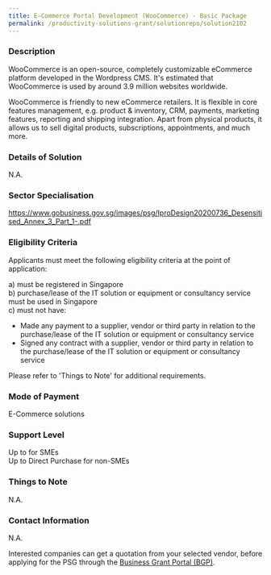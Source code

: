 ```yaml
---
title: E-Commerce Portal Development (WooCommerce) - Basic Package
permalink: /productivity-solutions-grant/solutionrepo/solution2102
---
```


### Description

WooCommerce is an open-source, completely customizable eCommerce platform developed in the Wordpress CMS. It's estimated that WooCommerce is used by around 3.9 million websites worldwide.

WooCommerce is friendly to new eCommerce retailers. It is flexible in core features management, e.g. product & inventory, CRM, payments, marketing features, reporting and shipping integration. Apart from physical products, it allows us to sell digital products, subscriptions, appointments, and much more.

### Details of Solution

N.A.

### Sector Specialisation

https://www.gobusiness.gov.sg/images/psg/IproDesign20200736_Desensitised_Annex_3_Part_1-.pdf

### Eligibility Criteria

Applicants must meet the following eligibility criteria at the point of application:

a) must be registered in Singapore <br>
b) purchase/lease of the IT solution or equipment or consultancy service must be used in Singapore <br>
c) must not have:
- Made any payment to a supplier, vendor or third party in relation to the purchase/lease of the IT solution or equipment or consultancy service
- Signed any contract with a supplier, vendor or third party in relation to the purchase/lease of the IT solution or equipment or consultancy service

Please refer to 'Things to Note' for additional requirements.

### Mode of Payment
E-Commerce solutions

### Support Level
Up to  for SMEs <br>
Up to Direct Purchase for non-SMEs

### Things to Note
N.A.

### Contact Information
N.A.

Interested companies can get a quotation from your selected vendor, before applying for the PSG through the <a target='_blank' rel='noopener' href='https://www.businessgrants.gov.sg/'>Business Grant Portal (BGP)</a>.
